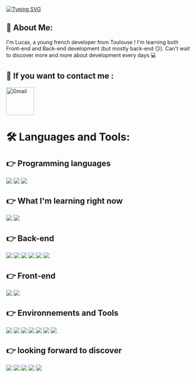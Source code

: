 [![Typing SVG](https://readme-typing-svg.herokuapp.com/?lines=Hello+there+!+Keep+coding+...;Until+board+games+nights+🎲+🎲+🎲)](https://git.io/typing-svg)

## 🤵 About Me:

I'm Lucas, a young french developer from Toulouse ! I'm learning both Front-end and Back-end development (but mostly back-end 😏). Can't wait to discover more and more about development every days 💻

## 👋 If you want to contact me :

<a href="mailto:lucasragot1@gmail.com"><img src="https://logospng.org/download/gmail/logo-gmail-2048.png" width="75px" alt="Gmail"/></a>

# 🛠️ Languages and Tools:

## 👉 Programming languages

<img src="https://img.shields.io/badge/-HTML-red"> <img src="https://img.shields.io/badge/-CSS-blue"> <img src="https://img.shields.io/badge/-JavaScript-yellow">

## 👉 What I'm learning right now

<img src="https://img.shields.io/badge/-React-yellowgreen"> <img src="https://img.shields.io/badge/-PHP-lightgrey">

## 👉 Back-end

<img src="https://img.shields.io/badge/-PostgreSQL-blue"> <img src="https://img.shields.io/badge/-Sequelize-lightgrey"> <img src="https://img.shields.io/badge/-Express-orange"> <img src="https://img.shields.io/badge/-RegEx-red"> <img src="https://img.shields.io/badge/-Swagger-lightgrey"> <img src="https://img.shields.io/badge/-Heroku-brightgreen">

## 👉 Front-end

<img src="https://img.shields.io/badge/-Bootstrap-lightgrey"> <img src="https://img.shields.io/badge/-Vue.js-green">

## 👉 Environnements and Tools

<img src="https://img.shields.io/badge/-GitHub-yellowgreen"> <img src="https://img.shields.io/badge/-Ubuntu-orange"> <img src="https://img.shields.io/badge/-VSCode-lightgrey"> <img src="https://img.shields.io/badge/-ESLint-brightgreen"> <img src="https://img.shields.io/badge/-Windows-yellow"> <img src="https://img.shields.io/badge/-Npm-blue"> <img src="https://img.shields.io/badge/-Node.js-red">

## 👉 looking forward to discover

 <img src="https://img.shields.io/badge/-Three.js-red"> <img src="https://img.shields.io/badge/-Docker-green"> <img src="https://img.shields.io/badge/-Jest-yellow"> <img src="https://img.shields.io/badge/-TypeScript-orange"> <img src="https://img.shields.io/badge/-Angular-yellowgreen">

<!--
**Lucas-Ragot/Lucas-Ragot** is a ✨ _special_ ✨ repository because its `README.md` (this file) appears on your GitHub profile.

Here are some ideas to get you started:

- 🔭 I’m currently working on 
- 🌱 I’m currently learning ...
- 👯 I’m looking to collaborate on ...
- 🤔 I’m looking for help with ...
- 💬 Ask me about ...
- 📫 How to reach me: ...
- 😄 Pronouns: ...
- ⚡ Fun fact: ...
-->
